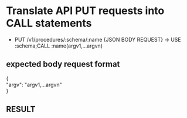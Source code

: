 # Translate API PUT requests into CALL statements  
  
* PUT /v1/procedures/:schema/:name {JSON BODY REQUEST} → USE :schema;CALL :name(argv1,...argvn)

## expected body request format

{  
"argv": "argv1,...argvn"  
}  

## RESULT  

